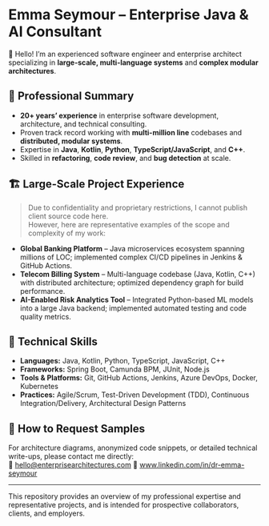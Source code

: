 # Emma Seymour – Enterprise Java & AI Consultant

👋 Hello! I’m an experienced software engineer and enterprise architect specializing in **large-scale, multi-language systems** and **complex modular architectures**.

## 📌 Professional Summary
- **20+ years’ experience** in enterprise software development, architecture, and technical consulting.
- Proven track record working with **multi-million line** codebases and **distributed, modular systems**.
- Expertise in **Java**, **Kotlin**, **Python**, **TypeScript/JavaScript**, and **C++**.
- Skilled in **refactoring**, **code review**, and **bug detection** at scale.

## 🏗 Large-Scale Project Experience
> Due to confidentiality and proprietary restrictions, I cannot publish client source code here.  
> However, here are representative examples of the scope and complexity of my work:

- **Global Banking Platform** – Java microservices ecosystem spanning millions of LOC; implemented complex CI/CD pipelines in Jenkins & GitHub Actions.
- **Telecom Billing System** – Multi-language codebase (Java, Kotlin, C++) with distributed architecture; optimized dependency graph for build performance.
- **AI-Enabled Risk Analytics Tool** – Integrated Python-based ML models into a large Java backend; implemented automated testing and code quality metrics.

## 🔧 Technical Skills
- **Languages:** Java, Kotlin, Python, TypeScript, JavaScript, C++
- **Frameworks:** Spring Boot, Camunda BPM, JUnit, Node.js
- **Tools & Platforms:** Git, GitHub Actions, Jenkins, Azure DevOps, Docker, Kubernetes
- **Practices:** Agile/Scrum, Test-Driven Development (TDD), Continuous Integration/Delivery, Architectural Design Patterns

## 📂 How to Request Samples
For architecture diagrams, anonymized code snippets, or detailed technical write-ups, please contact me directly:  
📧 hello@enterprisearchitectures.com
🔗 www.linkedin.com/in/dr-emma-seymour

---
This repository provides an overview of my professional expertise and representative projects, and is intended for prospective collaborators, clients, and employers.
